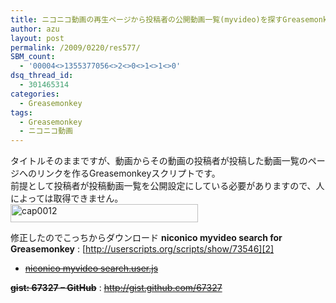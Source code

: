```yaml
---
title: ニコニコ動画の再生ページから投稿者の公開動画一覧(myvideo)を探すGreasemonkey
author: azu
layout: post
permalink: /2009/0220/res577/
SBM_count:
  - '00004<>1355377056<>2<>0<>1<>1<>0'
dsq_thread_id:
  - 301465314
categories:
  - Greasemonkey
tags:
  - Greasemonkey
  - ニコニコ動画
---
```

タイトルそのままですが、動画からその動画の投稿者が投稿した動画一覧のページへのリンクを作るGreasemonkeyスクリプトです。  
前提として投稿者が投稿動画一覧を公開設定にしている必要がありますので、人によっては取得できません。  
[<img class="alignnone size-medium wp-image-578" title="cap0012" src="http://wordpress.local/wp-content/uploads/2009/02/cap0012-300x29.png" alt="cap0012" width="300" height="29" />][1]

修正したのでこっちからダウンロード 
**niconico myvideo search for Greasemonkey**
:   [http://userscripts.org/scripts/show/73546][2]

*   <span style="text-decoration: line-through;"><a href="http://gist.github.com/raw/67327/d46e2e44fef664e15fec8adaac16f65031edbe3c/gistfile1.user.js">niconico myvideo search.user.js</a></span>

<span style="text-decoration: line-through;"><strong>gist: 67327 &#8211; GitHub</strong></span>
:   <span style="text-decoration: line-through;"><a href="http://gist.github.com/67327">http://gist.github.com/67327</a></span>

 [1]: http://wordpress.local/wp-content/uploads/2009/02/cap0012.png
 [2]: http://userscripts.org/scripts/show/73546 "niconico myvideo search for Greasemonkey"